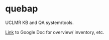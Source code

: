 # quebap
UCLMR KB and QA system/tools.

[Link](https://docs.google.com/document/d/1AaynDviR26bqofoImEcPxQgBcpvRBIcgLjScn-Hr6xk/edit) to Google Doc for overview/ inventory, etc.

